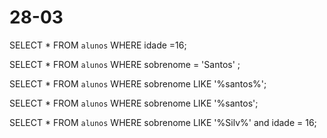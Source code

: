 # 28-03

SELECT * FROM `alunos` WHERE idade =16;

SELECT * FROM `alunos` WHERE sobrenome = 'Santos' ;

SELECT * FROM `alunos` WHERE sobrenome LIKE '%santos%';

SELECT * FROM `alunos` WHERE sobrenome LIKE '%santos';

SELECT * FROM `alunos` WHERE sobrenome LIKE '%Silv%' and idade = 16;
